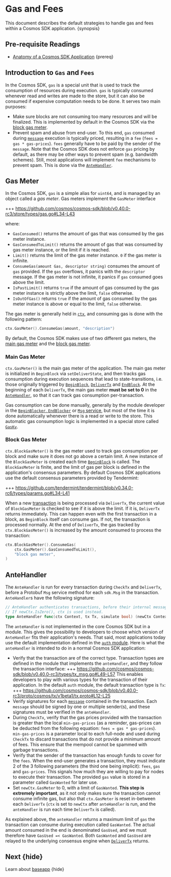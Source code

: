<!--
order: 5
-->

# Gas and Fees

This document describes the default strategies to handle gas and fees within a Cosmos SDK application. {synopsis}

## Pre-requisite Readings

* [Anatomy of a Cosmos SDK Application](./app-anatomy.md) {prereq}

## Introduction to `Gas` and `Fees`

In the Cosmos SDK, `gas` is a special unit that is used to track the consumption of resources during execution. `gas` is typically consumed whenever read and writes are made to the store, but it can also be consumed if expensive computation needs to be done. It serves two main purposes:

* Make sure blocks are not consuming too many resources and will be finalized. This is implemented by default in the Cosmos SDK via the [block gas meter](#block-gas-meter).
* Prevent spam and abuse from end-user. To this end, `gas` consumed during [`message`](../building-modules/messages-and-queries.md#messages) execution is typically priced, resulting in a `fee` (`fees = gas * gas-prices`). `fees` generally have to be paid by the sender of the `message`. Note that the Cosmos SDK does not enforce `gas` pricing by default, as there may be other ways to prevent spam (e.g. bandwidth schemes). Still, most applications will implement `fee` mechanisms to prevent spam. This is done via the [`AnteHandler`](#antehandler).

## Gas Meter

In the Cosmos SDK, `gas` is a simple alias for `uint64`, and is managed by an object called a _gas meter_. Gas meters implement the `GasMeter` interface

+++ https://github.com/cosmos/cosmos-sdk/blob/v0.40.0-rc3/store/types/gas.go#L34-L43

where:

* `GasConsumed()` returns the amount of gas that was consumed by the gas meter instance.
* `GasConsumedToLimit()` returns the amount of gas that was consumed by gas meter instance, or the limit if it is reached.
* `Limit()` returns the limit of the gas meter instance. `0` if the gas meter is infinite.
* `ConsumeGas(amount Gas, descriptor string)` consumes the amount of `gas` provided. If the `gas` overflows, it panics with the `descriptor` message. If the gas meter is not infinite, it panics if `gas` consumed goes above the limit.
* `IsPastLimit()` returns `true` if the amount of gas consumed by the gas meter instance is strictly above the limit, `false` otherwise.
* `IsOutOfGas()` returns `true` if the amount of gas consumed by the gas meter instance is above or equal to the limit, `false` otherwise.

The gas meter is generally held in [`ctx`](../core/context.md), and consuming gas is done with the following pattern:

```go
ctx.GasMeter().ConsumeGas(amount, "description")
```

By default, the Cosmos SDK makes use of two different gas meters, the [main gas meter](#main-gas-metter[) and the [block gas meter](#block-gas-meter).

### Main Gas Meter

`ctx.GasMeter()` is the main gas meter of the application. The main gas meter is initialized in `BeginBlock` via `setDeliverState`, and then tracks gas consumption during execution sequences that lead to state-transitions, i.e. those originally triggered by [`BeginBlock`](../core/baseapp.md#beginblock), [`DeliverTx`](../core/baseapp.md#delivertx) and [`EndBlock`](../core/baseapp.md#endblock). At the beginning of each `DeliverTx`, the main gas meter **must be set to 0** in the [`AnteHandler`](#antehandler), so that it can track gas consumption per-transaction.

Gas consumption can be done manually, generally by the module developer in the [`BeginBlocker`, `EndBlocker`](../building-modules/beginblock-endblock.md) or [`Msg` service](../building-modules/msg-services.md), but most of the time it is done automatically whenever there is a read or write to the store. This automatic gas consumption logic is implemented in a special store called [`GasKv`](../core/store.md#gaskv-store).

### Block Gas Meter

`ctx.BlockGasMeter()` is the gas meter used to track gas consumption per block and make sure it does not go above a certain limit. A new instance of the `BlockGasMeter` is created each time [`BeginBlock`](../core/baseapp.md#beginblock) is called. The `BlockGasMeter` is finite, and the limit of gas per block is defined in the application's consensus parameters. By default Cosmos SDK applications use the default consensus parameters provided by Tendermint:

+++ https://github.com/tendermint/tendermint/blob/v0.34.0-rc6/types/params.go#L34-L41

When a new [transaction](../core/transactions.md) is being processed via `DeliverTx`, the current value of `BlockGasMeter` is checked to see if it is above the limit. If it is, `DeliverTx` returns immediately. This can happen even with the first transaction in a block, as `BeginBlock` itself can consume gas. If not, the transaction is processed normally. At the end of `DeliverTx`, the gas tracked by `ctx.BlockGasMeter()` is increased by the amount consumed to process the transaction:

```go
ctx.BlockGasMeter().ConsumeGas(
	ctx.GasMeter().GasConsumedToLimit(),
	"block gas meter",
)
```

## AnteHandler

The `AnteHandler` is run for every transaction during `CheckTx` and `DeliverTx`, before a Protobuf `Msg` service method for each `sdk.Msg` in the transaction. `AnteHandler`s have the following signature:

```go
// AnteHandler authenticates transactions, before their internal messages are handled.
// If newCtx.IsZero(), ctx is used instead.
type AnteHandler func(ctx Context, tx Tx, simulate bool) (newCtx Context, result Result, abort bool)
```

The `anteHandler` is not implemented in the core Cosmos SDK but in a module. This gives the possibility to developers to choose which version of `AnteHandler` fits their application's needs. That said, most applications today use the default implementation defined in the [`auth` module](https://github.com/cosmos/cosmos-sdk/tree/main/x/auth). Here is what the `anteHandler` is intended to do in a normal Cosmos SDK application:

* Verify that the transaction are of the correct type. Transaction types are defined in the module that implements the `anteHandler`, and they follow the transaction interface:
  +++ https://github.com/cosmos/cosmos-sdk/blob/v0.40.0-rc3/types/tx_msg.go#L49-L57
  This enables developers to play with various types for the transaction of their application. In the default `auth` module, the default transaction type is `Tx`:
  +++ https://github.com/cosmos/cosmos-sdk/blob/v0.40.0-rc3/proto/cosmos/tx/v1beta1/tx.proto#L12-L25
* Verify signatures for each [`message`](../building-modules/messages-and-queries.md#messages) contained in the transaction. Each `message` should be signed by one or multiple sender(s), and these signatures must be verified in the `anteHandler`.
* During `CheckTx`, verify that the gas prices provided with the transaction is greater than the local `min-gas-prices` (as a reminder, gas-prices can be deducted from the following equation: `fees = gas * gas-prices`). `min-gas-prices` is a parameter local to each full-node and used during `CheckTx` to discard transactions that do not provide a minimum amount of fees. This ensure that the mempool cannot be spammed with garbage transactions.
* Verify that the sender of the transaction has enough funds to cover for the `fees`. When the end-user generates a transaction, they must indicate 2 of the 3 following parameters (the third one being implicit): `fees`, `gas` and `gas-prices`. This signals how much they are willing to pay for nodes to execute their transaction. The provided `gas` value is stored in a parameter called `GasWanted` for later use.
* Set `newCtx.GasMeter` to 0, with a limit of `GasWanted`. **This step is extremely important**, as it not only makes sure the transaction cannot consume infinite gas, but also that `ctx.GasMeter` is reset in-between each `DeliverTx` (`ctx` is set to `newCtx` after `anteHandler` is run, and the `anteHandler` is run each time `DeliverTx` is called).

As explained above, the `anteHandler` returns a maximum limit of `gas` the transaction can consume during execution called `GasWanted`. The actual amount consumed in the end is denominated `GasUsed`, and we must therefore have `GasUsed =< GasWanted`. Both `GasWanted` and `GasUsed` are relayed to the underlying consensus engine when [`DeliverTx`](../core/baseapp.md#delivertx) returns.

## Next {hide}

Learn about [baseapp](../core/baseapp.md) {hide}
